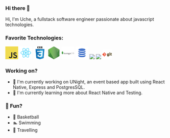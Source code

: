 ### Hi there 👋

Hi, I'm Uche, a fullstack software engineer passionate about javascript technologies. 



### Favorite Technologies: 
<code><img height="40" alt="Javascript" src="https://raw.githubusercontent.com/github/explore/80688e429a7d4ef2fca1e82350fe8e3517d3494d/topics/javascript/javascript.png"></code>
<code><img height="40" alt="React" src="https://raw.githubusercontent.com/github/explore/80688e429a7d4ef2fca1e82350fe8e3517d3494d/topics/react/react.png"></code>
<code><img height="40" alt="CSS" src="https://raw.githubusercontent.com/github/explore/80688e429a7d4ef2fca1e82350fe8e3517d3494d/topics/css/css.png"></code>
<code><img height="40" alt="nodeJs" src="https://raw.githubusercontent.com/github/explore/80688e429a7d4ef2fca1e82350fe8e3517d3494d/topics/nodejs/nodejs.png"></code>
<code><img height="40" alt="MongoDB" src="https://raw.githubusercontent.com/github/explore/80688e429a7d4ef2fca1e82350fe8e3517d3494d/topics/mongodb/mongodb.png"></code>
<code><img height="40" alt="SQL" src="https://raw.githubusercontent.com/github/explore/80688e429a7d4ef2fca1e82350fe8e3517d3494d/topics/sql/sql.png"></code>
<img src="https://img.icons8.com/color/48/000000/postgreesql.png" width="30"/> 
 <img src="https://user-images.githubusercontent.com/66684013/125089221-1d9e6b80-e0c6-11eb-8433-58cb2c278a6e.png" width="30"> <img src="https://raw.githubusercontent.com/github/explore/80688e429a7d4ef2fca1e82350fe8e3517d3494d/topics/git/git.png" width="30"> 
 
 
### Working on? 

- 🔭 I'm currently working on UNight, an event based app built using React Native, Express and PostgresSQL.  
- 🌱  I'm currently learning more about React Native and Testing.


###  🧐 Fun? 
- 🏀  Basketball 
- 🏊  Swimming 
- 🌇  Travelling




